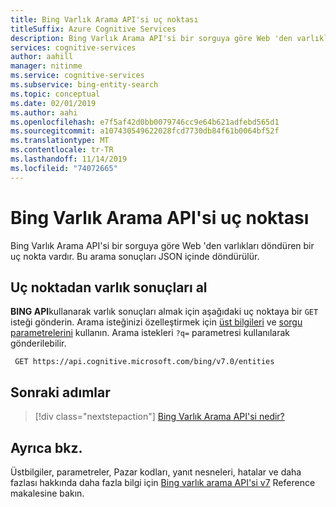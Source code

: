 ```yaml
---
title: Bing Varlık Arama API'si uç noktası
titleSuffix: Azure Cognitive Services
description: Bing Varlık Arama API'si bir sorguya göre Web 'den varlıkları döndüren bir uç nokta vardır. Bu arama sonuçları JSON içinde döndürülür.
services: cognitive-services
author: aahill
manager: nitinme
ms.service: cognitive-services
ms.subservice: bing-entity-search
ms.topic: conceptual
ms.date: 02/01/2019
ms.author: aahi
ms.openlocfilehash: e7f5af42d0bb0079746cc9e64b621adfebd565d1
ms.sourcegitcommit: a107430549622028fcd7730db84f61b0064bf52f
ms.translationtype: MT
ms.contentlocale: tr-TR
ms.lasthandoff: 11/14/2019
ms.locfileid: "74072665"
---
```

# <a name="bing-entity-search-api-endpoint"></a>Bing Varlık Arama API'si uç noktası


Bing Varlık Arama API'si bir sorguya göre Web 'den varlıkları döndüren bir uç nokta vardır. Bu arama sonuçları JSON içinde döndürülür.

## <a name="get-entity-results-from-the-endpoint"></a>Uç noktadan varlık sonuçları al

**BING API**kullanarak varlık sonuçları almak için aşağıdaki uç noktaya bir `GET` isteği gönderin. Arama isteğinizi özelleştirmek için [üst bilgileri](https://docs.microsoft.com/rest/api/cognitiveservices-bingsearch/bing-entities-api-v7-reference#headers) ve [sorgu parametrelerini](https://docs.microsoft.com/rest/api/cognitiveservices-bingsearch/bing-entities-api-v7-reference#query-parameters) kullanın. Arama istekleri `?q=` parametresi kullanılarak gönderilebilir.

```cURL
 GET https://api.cognitive.microsoft.com/bing/v7.0/entities
```

## <a name="next-steps"></a>Sonraki adımlar

> [!div class="nextstepaction"]
> [Bing Varlık Arama API'si nedir?](overview.md)

## <a name="see-also"></a>Ayrıca bkz. 

Üstbilgiler, parametreler, Pazar kodları, yanıt nesneleri, hatalar ve daha fazlası hakkında daha fazla bilgi için [Bing varlık arama API'si v7](https://docs.microsoft.com/rest/api/cognitiveservices-bingsearch/bing-entities-api-v7-reference) Reference makalesine bakın.
